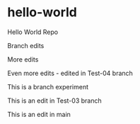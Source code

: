 # hello-world
Hello World Repo

Branch edits

More edits

Even more edits - edited in Test-04 branch

This is a branch experiment


This is an edit in Test-03 branch

This is an edit in main
